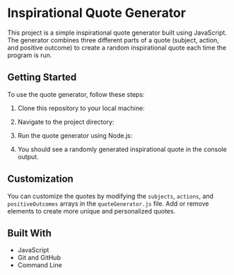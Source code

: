 # Inspirational Quote Generator

This project is a simple inspirational quote generator built using JavaScript. The generator combines three different parts of a quote (subject, action, and positive outcome) to create a random inspirational quote each time the program is run.

## Getting Started

To use the quote generator, follow these steps:

1. Clone this repository to your local machine:
2. Navigate to the project directory:
3. Run the quote generator using Node.js:


4. You should see a randomly generated inspirational quote in the console output.

## Customization

You can customize the quotes by modifying the `subjects`, `actions`, and `positiveOutcomes` arrays in the `quoteGenerator.js` file. Add or remove elements to create more unique and personalized quotes.

## Built With

* JavaScript
* Git and GitHub
* Command Line


